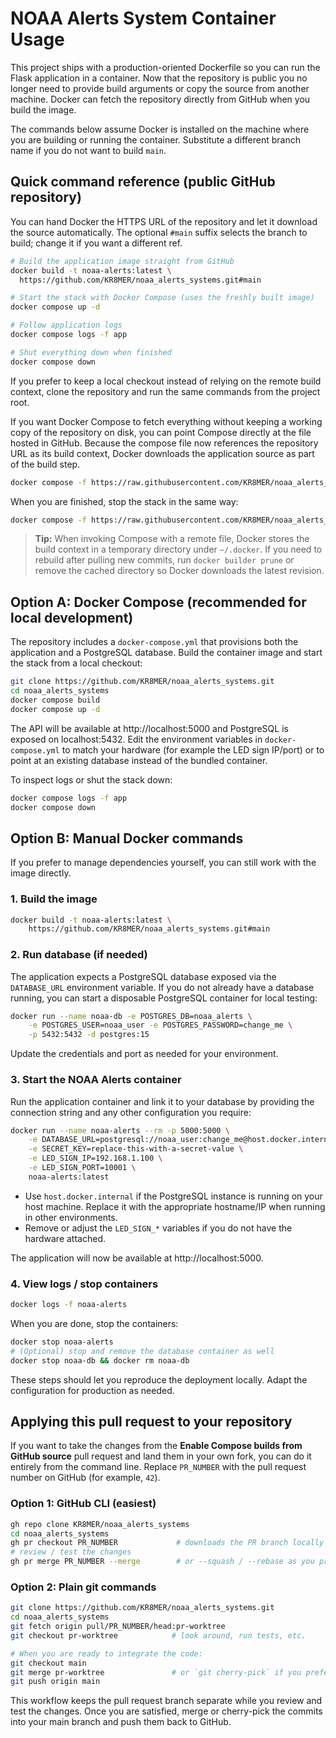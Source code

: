 # NOAA Alerts System Container Usage

This project ships with a production-oriented Dockerfile so you can run the
Flask application in a container. Now that the repository is public you no
longer need to provide build arguments or copy the source from another machine.
Docker can fetch the repository directly from GitHub when you build the image.

The commands below assume Docker is installed on the machine where you are
building or running the container. Substitute a different branch name if you do
not want to build `main`.

## Quick command reference (public GitHub repository)

You can hand Docker the HTTPS URL of the repository and let it download the
source automatically. The optional `#main` suffix selects the branch to build;
change it if you want a different ref.

```bash
# Build the application image straight from GitHub
docker build -t noaa-alerts:latest \
  https://github.com/KR8MER/noaa_alerts_systems.git#main

# Start the stack with Docker Compose (uses the freshly built image)
docker compose up -d

# Follow application logs
docker compose logs -f app

# Shut everything down when finished
docker compose down
```

If you prefer to keep a local checkout instead of relying on the remote build
context, clone the repository and run the same commands from the project root.

If you want Docker Compose to fetch everything without keeping a working copy
of the repository on disk, you can point Compose directly at the file hosted in
GitHub. Because the compose file now references the repository URL as its build
context, Docker downloads the application source as part of the build step.

```bash
docker compose -f https://raw.githubusercontent.com/KR8MER/noaa_alerts_systems/main/docker-compose.yml up -d
```

When you are finished, stop the stack in the same way:

```bash
docker compose -f https://raw.githubusercontent.com/KR8MER/noaa_alerts_systems/main/docker-compose.yml down
```

> **Tip:** When invoking Compose with a remote file, Docker stores the build
> context in a temporary directory under `~/.docker`. If you need to rebuild
> after pulling new commits, run `docker builder prune` or remove the cached
> directory so Docker downloads the latest revision.

## Option A: Docker Compose (recommended for local development)

The repository includes a `docker-compose.yml` that provisions both the
application and a PostgreSQL database. Build the container image and start the
stack from a local checkout:

```bash
git clone https://github.com/KR8MER/noaa_alerts_systems.git
cd noaa_alerts_systems
docker compose build
docker compose up -d
```

The API will be available at http://localhost:5000 and PostgreSQL is exposed on
localhost:5432. Edit the environment variables in `docker-compose.yml` to match
your hardware (for example the LED sign IP/port) or to point at an existing
database instead of the bundled container.

To inspect logs or shut the stack down:

```bash
docker compose logs -f app
docker compose down
```

## Option B: Manual Docker commands

If you prefer to manage dependencies yourself, you can still work with the
image directly.

### 1. Build the image

```bash
docker build -t noaa-alerts:latest \
    https://github.com/KR8MER/noaa_alerts_systems.git#main
```

### 2. Run database (if needed)

The application expects a PostgreSQL database exposed via the `DATABASE_URL`
environment variable. If you do not already have a database running, you can
start a disposable PostgreSQL container for local testing:

```bash
docker run --name noaa-db -e POSTGRES_DB=noaa_alerts \
    -e POSTGRES_USER=noaa_user -e POSTGRES_PASSWORD=change_me \
    -p 5432:5432 -d postgres:15
```

Update the credentials and port as needed for your environment.

### 3. Start the NOAA Alerts container

Run the application container and link it to your database by providing the
connection string and any other configuration you require:

```bash
docker run --name noaa-alerts --rm -p 5000:5000 \
    -e DATABASE_URL=postgresql://noaa_user:change_me@host.docker.internal:5432/noaa_alerts \
    -e SECRET_KEY=replace-this-with-a-secret-value \
    -e LED_SIGN_IP=192.168.1.100 \
    -e LED_SIGN_PORT=10001 \
    noaa-alerts:latest
```

* Use `host.docker.internal` if the PostgreSQL instance is running on your host
  machine. Replace it with the appropriate hostname/IP when running in other
  environments.
* Remove or adjust the `LED_SIGN_*` variables if you do not have the hardware
  attached.

The application will now be available at http://localhost:5000.

### 4. View logs / stop containers

```bash
docker logs -f noaa-alerts
```

When you are done, stop the containers:

```bash
docker stop noaa-alerts
# (Optional) stop and remove the database container as well
docker stop noaa-db && docker rm noaa-db
```

These steps should let you reproduce the deployment locally. Adapt the
configuration for production as needed.

## Applying this pull request to your repository

If you want to take the changes from the **Enable Compose builds from GitHub
source** pull request and land them in your own fork, you can do it entirely
from the command line. Replace `PR_NUMBER` with the pull request number on
GitHub (for example, `42`).

### Option 1: GitHub CLI (easiest)

```bash
gh repo clone KR8MER/noaa_alerts_systems
cd noaa_alerts_systems
gh pr checkout PR_NUMBER             # downloads the PR branch locally
# review / test the changes
gh pr merge PR_NUMBER --merge        # or --squash / --rebase as you prefer
```

### Option 2: Plain git commands

```bash
git clone https://github.com/KR8MER/noaa_alerts_systems.git
cd noaa_alerts_systems
git fetch origin pull/PR_NUMBER/head:pr-worktree
git checkout pr-worktree            # look around, run tests, etc.

# When you are ready to integrate the code:
git checkout main
git merge pr-worktree               # or `git cherry-pick` if you prefer
git push origin main
```

This workflow keeps the pull request branch separate while you review and test
the changes. Once you are satisfied, merge or cherry-pick the commits into your
main branch and push them back to GitHub.
